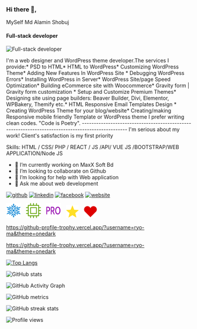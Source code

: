 
### Hi there 👋,
MySelf  Md Alamin Shobuj
#### Full-stack developer 
![Full-stack developer ](https://media-exp1.licdn.com/dms/image/C4E03AQHIfJPsL5mnOw/profile-displayphoto-shrink_200_200/0/1646068411253?e=1652313600&v=beta&t=y_yoUu3hPWH_hUrUZFe79UlCKSSUpkZhFOZheW-beNU)

I'm a web designer and WordPress theme developer.The services I provide:* PSD to HTML* HTML to WordPress* Customizing WordPress Theme* Adding New Features In WordPress Site * Debugging WordPress Errors* Installing WordPress in Server* WordPress Site/page Speed Optimization* Building eCommerce site with Woocommerce* Gravity form | Gravity form customization * Setup and Customize Premium Themes* Designing site using page builders: Beaver Builder, Divi, Elementor, WPBakery, Themify etc.* HTML Responsive Email Templates Design * Creating WordPress Theme for your blog/website* Creating/making Responsive mobile friendly Template or WordPress theme I prefer writing clean codes. "Code is Poetry". ------------------------------------------------------------------------------------------------- I'm serious about my work! Client's satisfaction is my first priority

Skills:  HTML / CSS/ PHP / REACT / JS /API/ VUE JS /BOOTSTRAP/WEB APPLICATION/Node JS 

- 🔭 I’m currently working on MaxX Soft Bd 
- 👯 I’m looking to collaborate on Github 
- 🤔 I’m looking for help with Web application 
- 💬 Ask me about web development 


[<img src='https://cdn.jsdelivr.net/npm/simple-icons@3.0.1/icons/github.svg' alt='github' height='40'>](https://github.com/https://github.com/Md-Alamin-Shobuj)  [<img src='https://cdn.jsdelivr.net/npm/simple-icons@3.0.1/icons/linkedin.svg' alt='linkedin' height='40'>](https://www.linkedin.com/in/https://www.linkedin.com/in/alamin-hosen-91245b229//)  [<img src='https://cdn.jsdelivr.net/npm/simple-icons@3.0.1/icons/facebook.svg' alt='facebook' height='40'>](https://www.facebook.com/https://www.facebook.com/md.hemelislam.momin)  [<img src='https://cdn.jsdelivr.net/npm/simple-icons@3.0.1/icons/icloud.svg' alt='website' height='40'>](https://maxxsoftbd.com/)  

<a href='https://archiveprogram.github.com/'><img src='https://raw.githubusercontent.com/acervenky/animated-github-badges/master/assets/acbadge.gif' width='40' height='40'></a> <a href='https://docs.github.com/en/developers'><img src='https://raw.githubusercontent.com/acervenky/animated-github-badges/master/assets/devbadge.gif' width='40' height='40'></a> <a href='https://github.com/pricing'><img src='https://raw.githubusercontent.com/acervenky/animated-github-badges/master/assets/pro.gif' width='40' height='40'></a> <a href='https://stars.github.com/'><img src='https://raw.githubusercontent.com/acervenky/animated-github-badges/master/assets/starbadge.gif' width='35' height='35'></a> <a href='https://docs.github.com/en/github/supporting-the-open-source-community-with-github-sponsors'><img src='https://raw.githubusercontent.com/acervenky/animated-github-badges/master/assets/sponsorbadge.gif' width='35' height='35'></a> 

https://github-profile-trophy.vercel.app/?username=ryo-ma&theme=onedark

https://github-profile-trophy.vercel.app/?username=ryo-ma&theme=onedark

[![Top Langs](https://github-readme-stats.vercel.app/api/top-langs/?username=https://github.com/Md-Alamin-Shobuj)](https://github.com/anuraghazra/github-readme-stats)

![GitHub stats](https://github-readme-stats.vercel.app/api?username=https://github.com/Md-Alamin-Shobuj&show_icons=true&count_private=true)  

![GitHub Activity Graph](https://activity-graph.herokuapp.com/graph?username=https://github.com/Md-Alamin-Shobuj)  

![GitHub metrics](https://metrics.lecoq.io/https://github.com/Md-Alamin-Shobuj)  

![GitHub streak stats](https://github-readme-streak-stats.herokuapp.com/?user=https://github.com/Md-Alamin-Shobuj)  

![Profile views](https://gpvc.arturio.dev/https://github.com/Md-Alamin-Shobuj)  



